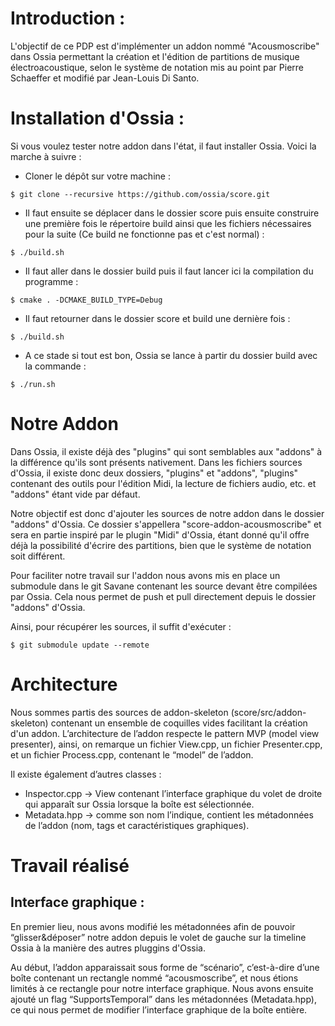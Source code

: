 # Introduction :

L'objectif de ce PDP est d'implémenter un addon nommé "Acousmoscribe" dans Ossia permettant la création et l'édition de partitions de musique électroacoustique, selon le système de notation mis au point par Pierre Schaeffer et modifié par Jean-Louis Di Santo.


# Installation d'Ossia :

Si vous voulez tester notre addon dans l'état, il faut installer Ossia. Voici la marche à suivre :

* Cloner le dépôt sur votre machine :

`$ git clone --recursive https://github.com/ossia/score.git`

* Il faut ensuite se déplacer dans le dossier score puis ensuite construire une première fois le répertoire build ainsi que les fichiers nécessaires pour la suite (Ce build ne fonctionne pas et c'est normal) :

`$ ./build.sh `

* Il faut aller dans le dossier build puis il faut lancer ici la compilation du programme :

`$ cmake . -DCMAKE_BUILD_TYPE=Debug`

* Il faut retourner dans le dossier score et build une dernière fois :

`$ ./build.sh`

* A ce stade si tout est bon, Ossia se lance à partir du dossier build avec la commande :

`$ ./run.sh`


# Notre Addon

Dans Ossia, il existe déjà des "plugins" qui sont semblables aux "addons" à la différence qu'ils sont présents nativement. Dans les fichiers sources d'Ossia, il existe donc deux dossiers, "plugins" et "addons", "plugins" contenant des outils pour l'édition Midi, la lecture de fichiers audio, etc. et "addons" étant vide par défaut. 

Notre objectif est donc d'ajouter les sources de notre addon dans le dossier "addons" d'Ossia. Ce dossier s'appellera "score-addon-acousmoscribe" et sera en partie inspiré par le plugin "Midi" d'Ossia, étant donné qu'il offre déjà la possibilité d'écrire des partitions, bien que le système de notation soit différent.

Pour faciliter notre travail sur l'addon nous avons mis en place un submodule dans le git Savane contenant les source devant être compilées par Ossia. Cela nous permet de push et pull directement depuis le dossier "addons" d'Ossia.

Ainsi, pour récupérer les sources, il suffit d'exécuter :

`$ git submodule update --remote`


# Architecture

Nous sommes partis des sources de addon-skeleton (score/src/addon-skeleton) contenant un ensemble de coquilles vides facilitant la création d'un addon. L’architecture de l’addon respecte le pattern MVP (model view presenter), ainsi, on remarque un fichier View.cpp, un fichier Presenter.cpp, et un fichier Process.cpp, contenant le “model” de l’addon. 

Il existe également d’autres classes :

* Inspector.cpp -> View contenant l’interface graphique du volet de droite qui apparaît sur Ossia lorsque la boîte est sélectionnée.
* Metadata.hpp -> comme son nom l’indique, contient les métadonnées de l’addon (nom, tags et caractéristiques graphiques). 


# Travail réalisé

## Interface graphique : 

En premier lieu, nous avons modifié les métadonnées afin de pouvoir “glisser&déposer” notre addon depuis le volet de gauche sur la timeline Ossia à la manière des autres pluggins d'Ossia. 

Au début, l’addon apparaissait sous forme de “scénario”, c’est-à-dire d’une boîte contenant un rectangle nommé “acousmoscribe”, et nous étions limités à ce rectangle pour notre interface graphique. Nous avons ensuite ajouté un flag “SupportsTemporal” dans les métadonnées (Metadata.hpp), ce qui nous permet de modifier l’interface graphique de la boîte entière.

